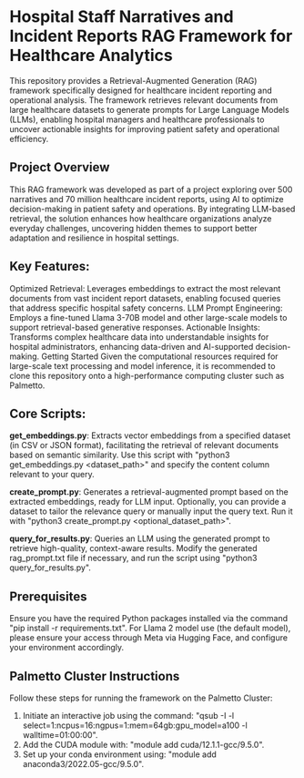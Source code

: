 # Hospital Staff Narratives and Incident Reports RAG Framework for Healthcare Analytics

This repository provides a Retrieval-Augmented Generation (RAG) framework specifically designed for healthcare incident reporting and operational analysis. The framework retrieves relevant documents from large healthcare datasets to generate prompts for Large Language Models (LLMs), enabling hospital managers and healthcare professionals to uncover actionable insights for improving patient safety and operational efficiency.

## Project Overview
This RAG framework was developed as part of a project exploring over 500 narratives and 70 million healthcare incident reports, using AI to optimize decision-making in patient safety and operations. By integrating LLM-based retrieval, the solution enhances how healthcare organizations analyze everyday challenges, uncovering hidden themes to support better adaptation and resilience in hospital settings.

## Key Features:
Optimized Retrieval: Leverages embeddings to extract the most relevant documents from vast incident report datasets, enabling focused queries that address specific hospital safety concerns.
LLM Prompt Engineering: Employs a fine-tuned Llama 3-70B model and other large-scale models to support retrieval-based generative responses.
Actionable Insights: Transforms complex healthcare data into understandable insights for hospital administrators, enhancing data-driven and AI-supported decision-making.
Getting Started
Given the computational resources required for large-scale text processing and model inference, it is recommended to clone this repository onto a high-performance computing cluster such as Palmetto.

## Core Scripts:
**get_embeddings.py**: Extracts vector embeddings from a specified dataset (in CSV or JSON format), facilitating the retrieval of relevant documents based on semantic similarity. Use this script with "python3 get_embeddings.py <dataset_path>" and specify the content column relevant to your query.

**create_prompt.py**: Generates a retrieval-augmented prompt based on the extracted embeddings, ready for LLM input. Optionally, you can provide a dataset to tailor the relevance query or manually input the query text. Run it with "python3 create_prompt.py <optional_dataset_path>".

**query_for_results.py**: Queries an LLM using the generated prompt to retrieve high-quality, context-aware results. Modify the generated rag_prompt.txt file if necessary, and run the script using "python3 query_for_results.py".

## Prerequisites
Ensure you have the required Python packages installed via the command "pip install -r requirements.txt". For Llama 2 model use (the default model), please ensure your access through Meta via Hugging Face, and configure your environment accordingly.

## Palmetto Cluster Instructions
Follow these steps for running the framework on the Palmetto Cluster:

1) Initiate an interactive job using the command: "qsub -I -l select=1:ncpus=16:ngpus=1:mem=64gb:gpu_model=a100 -l walltime=01:00:00".
2) Add the CUDA module with: "module add cuda/12.1.1-gcc/9.5.0".
3) Set up your conda environment using: "module add anaconda3/2022.05-gcc/9.5.0".
